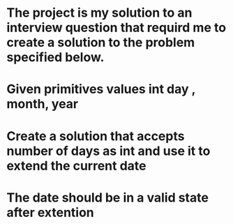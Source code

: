 # The project is my solution to an interview question that requird me to create a solution to the problem specified below.
# Given primitives values int day , month, year
# Create a solution that accepts number of days as int and use it to extend the current date
# The date should be in a valid state after extention
